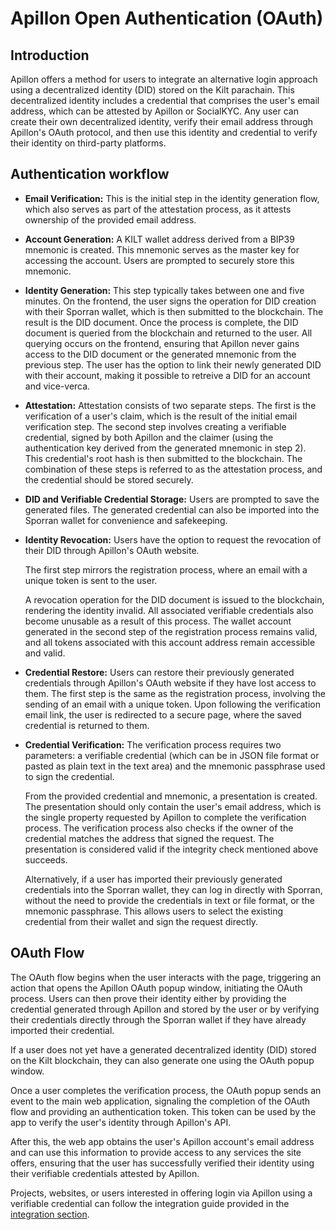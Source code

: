 # Apillon Open Authentication (OAuth)

## Introduction
Apillon offers a method for users to integrate an alternative login approach using a decentralized identity (DID) stored on the Kilt parachain. This decentralized identity includes a credential that comprises the user's email address, which can be attested by Apillon or SocialKYC. Any user can create their own decentralized identity, verify their email address through Apillon's OAuth protocol, and then use this identity and credential to verify their identity on third-party platforms.

## Authentication workflow

* **Email Verification:** This is the initial step in the identity generation flow, which also serves as part of the attestation process, as it attests ownership of the provided email address.

* **Account Generation:** A KILT wallet address derived from a BIP39 mnemonic is created. This mnemonic serves as the master key for accessing the account. Users are prompted to securely store this mnemonic.

* **Identity Generation:** This step typically takes between one and five minutes. On the frontend, the user signs the operation for DID creation with their Sporran wallet, which is then submitted to the blockchain. The result is the DID document. Once the process is complete, the DID document is queried from the blockchain and returned to the user. All querying occurs on the frontend, ensuring that Apillon never gains access to the DID document or the generated mnemonic from the previous step. The user has the option to link their newly generated DID with their account, making it possible to retreive a DID for an account and vice-verca.

* **Attestation:** Attestation consists of two separate steps. The first is the verification of a user's claim, which is the result of the initial email verification step. The second step involves creating a verifiable credential, signed by both Apillon and the claimer (using the authentication key derived from the generated mnemonic in step 2). This credential's root hash is then submitted to the blockchain. The combination of these steps is referred to as the attestation process, and the credential should be stored securely.

* **DID and Verifiable Credential Storage:** Users are prompted to save the generated files. The generated credential can also be imported into the Sporran wallet for convenience and safekeeping.

* **Identity Revocation:** Users have the option to request the revocation of their DID through Apillon's OAuth website.

  The first step mirrors the registration process, where an email with a unique token is sent to the user.

  A revocation operation for the DID document is issued to the blockchain, rendering the identity invalid. All associated verifiable credentials also become unusable as a result of this process. The wallet account generated in the second step of the registration process remains valid, and all tokens associated with this account address remain accessible and valid.

* **Credential Restore:** Users can restore their previously generated credentials through Apillon's OAuth website if they have lost access to them.
  The first step is the same as the registration process, involving the sending of an email with a unique token.
  Upon following the verification email link, the user is redirected to a secure page, where the saved credential is returned to them.

* **Credential Verification:** The verification process requires two parameters: a verifiable credential (which can be in JSON file format or pasted as plain text in the text area) and the mnemonic passphrase used to sign the credential.

  From the provided credential and mnemonic, a presentation is created. The presentation should only contain the user's email address, which is the single property requested by Apillon to complete the verification process. The verification process also checks if the owner of the credential matches the address that signed the request.
  The presentation is considered valid if the integrity check mentioned above succeeds.

  Alternatively, if a user has imported their previously generated credentials into the Sporran wallet, they can log in directly with Sporran, without the need to provide the credentials in text or file format, or the mnemonic passphrase. This allows users to select the existing credential from their wallet and sign the request directly.

## OAuth Flow
The OAuth flow begins when the user interacts with the page, triggering an action that opens the Apillon OAuth popup window, initiating the OAuth process. Users can then prove their identity either by providing the credential generated through Apillon and stored by the user or by verifying their credentials directly through the Sporran wallet if they have already imported their credential.

If a user does not yet have a generated decentralized identity (DID) stored on the Kilt blockchain, they can also generate one using the OAuth popup window.

Once a user completes the verification process, the OAuth popup sends an event to the main web application, signaling the completion of the OAuth flow and providing an authentication token. This token can be used by the app to verify the user's identity through Apillon's API.

After this, the web app obtains the user's Apillon account's email address and can use this information to provide access to any services the site offers, ensuring that the user has successfully verified their identity using their verifiable credentials attested by Apillon.

Projects, websites, or users interested in offering login via Apillon using a verifiable credential can follow the integration guide provided in the [integration section](./5-apillon-oauth-integration.md).